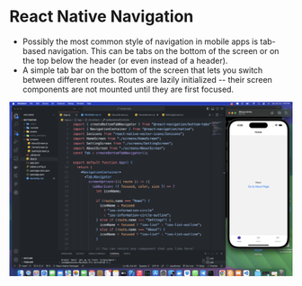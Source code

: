 # React Native Navigation

- Possibly the most common style of navigation in mobile apps is tab-based navigation. This can be tabs on the bottom of the screen or on the top below the header (or even instead of a header).
- A simple tab bar on the bottom of the screen that lets you switch between different routes. Routes are lazily initialized -- their screen components are not mounted until they are first focused.

![Alt text](<Screenshot 2023-10-28 at 4.06.39 in the afternoon.png>)
